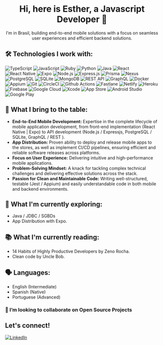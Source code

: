 <div align="center">
  <h1>Hi, here is Esther, a Javascript Developer 👋</h1>
  <p>I'm in Brasil, building end-to-end mobile solutions with a focus on seamless user experiences and efficient backend solutions.</p>
</div>

## 🛠️ Technologies I work with:

<p align="center">

![TypeScript](https://img.shields.io/badge/TypeScript-007ACC?style=plastic&logo=typescript&logoColor=white) ![JavaScript](https://img.shields.io/badge/JavaScript-F7DF1E?style=plastic&logo=javascript&logoColor=black) ![Ruby](https://img.shields.io/badge/Ruby-CC0000?style=plastic&logo=ruby&logoColor=white) ![Python](https://img.shields.io/badge/Python-yellow?style=plastic&logo=python&logoColor=white) ![Java](https://img.shields.io/badge/Java-ED8B00?style=plastic&logo=openjdk&logoColor=white) ![React](https://img.shields.io/badge/React-75C1D9?style=plastic&logo=react&logoColor=white) ![React Native](https://img.shields.io/badge/React_Native-61DAFB?style=plastic&logo=react&logoColor=white) ![Expo](https://img.shields.io/badge/Expo-4630EB?style=plastic&logo=expo&logoColor=white) ![Node.js](https://img.shields.io/badge/Node.js-339933?style=plastic&logo=nodedotjs&logoColor=white) ![Express.js](https://img.shields.io/badge/Express.js-000000?style=plastic&logo=express&logoColor=white) ![Prisma](https://img.shields.io/badge/Prisma-3982CE?style=plastic&logo=prisma&logoColor=white) ![Nexus](https://img.shields.io/badge/Nexus-000000?style=plastic&logo=graphql&logoColor=white) ![PostgreSQL](https://img.shields.io/badge/PostgreSQL-316192?style=plastic&logo=postgresql&logoColor=white) ![SQLite](https://img.shields.io/badge/SQLite-07405E?style=plastic&logo=sqlite&logoColor=white) ![MongoDB](https://img.shields.io/badge/MongoDB-47A248?style=plastic&logo=mongodb&logoColor=white) ![REST API](https://img.shields.io/badge/REST-orange?style=plastic&logo=rest&logoColor=white) ![GraphQL](https://img.shields.io/badge/GraphQL-E10098?style=plastic&logo=graphql&logoColor=white) ![Docker](https://img.shields.io/badge/Docker-2496ED?style=plastic&logo=docker&logoColor=white) ![Appium](https://img.shields.io/badge/Appium-7858BC?style=plastic&logo=appium&logoColor=white) ![Git](https://img.shields.io/badge/Git-orange?style=plastic&logo=git&logoColor=white) ![CircleCI](https://img.shields.io/badge/CircleCI-343434?style=plastic&logo=circleci&logoColor=white) ![Github Actions](https://img.shields.io/badge/Github_Actions-343434?style=plastic&logo=githubactions&logoColor=86D2B1) ![Fastlane](https://img.shields.io/badge/Fastlane-4D10C5?style=plastic&logo=fastlane&logoColor=white) ![Netlify](https://img.shields.io/badge/Netlify-00C7B7?style=plastic&logo=netlify&logoColor=white) ![Heroku](https://img.shields.io/badge/Heroku-430098?style=plastic&logo=heroku&logoColor=white) ![Firebase](https://img.shields.io/badge/Firebase-FFCA28?style=plastic&logo=firebase&logoColor=black) ![Google Cloud](https://img.shields.io/badge/Google_Cloud-4285F4?style=plastic&logo=google-cloud&logoColor=white) ![Xcode](https://img.shields.io/badge/Xcode-007ACC?style=plastic&logo=xcode&logoColor=white) ![App Store](https://img.shields.io/badge/App_Store-0D96F6?style=plastic&logo=app-store&logoColor=white) ![Android Studio](https://img.shields.io/badge/Android_Studio-3DDC84?style=plastic&logo=androidstudio&logoColor=white) ![Google Play](https://img.shields.io/badge/Google_Play-3DDC84?style=plastic&logo=google-play&logoColor=white)

</p>

## 💼 What I bring to the table:

- **End-to-End Mobile Development:** Expertise in the complete lifecycle of mobile application development, from front-end implementation (React Native | Expo) to API development (Node.js / Expressjs, PostgreSQL / SQLite, GraphQL / REST ). 
- **App Distribution:** Proven ability to deploy and release mobile apps to the stores, as well as implement CI/CD pipelines, ensuring efficient and reliable software releases across platforms.
- **Focus on User Experience:** Delivering intuitive and high-performance mobile applications.
- **Problem-Solving Mindset:** A knack for tackling complex technical challenges and delivering effective solutions across the stack.
- **Passion for Clean and Maintainable Code:** Writing well-structured, testable (Jest / Appium) and easily understandable code in both mobile and backend environments.

## 🌱 What I'm currently exploring:

- Java / JDBC / SGBDs
- App Distribution with Expo.

## 📚 What I'm currently reading:

- 14 Habits of Highly Productive Developers by Zeno Rocha.
- Clean code by Uncle Bob.

## 🗣️ Languages:

- English (Intermediate)
- Spanish (Native)
- Portuguese (Advanced)

### 👯 I’m looking to collaborate on Open Source Projects

## Let's connect!

[![LinkedIn](https://img.shields.io/badge/-LinkedIn-0077B5?style=for-the-badge&logo=linkedin&logoColor=white)](https://www.linkedin.com/in/lestherxcoronel)
